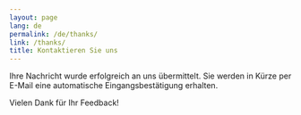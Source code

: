 ```yaml
---
layout: page
lang: de
permalink: /de/thanks/
link: /thanks/
title: Kontaktieren Sie uns
---
```




<!-- more -->

Ihre Nachricht wurde erfolgreich an uns übermittelt. Sie werden in Kürze per E-Mail eine automatische Eingangsbestätigung erhalten.

Vielen Dank für Ihr Feedback!
